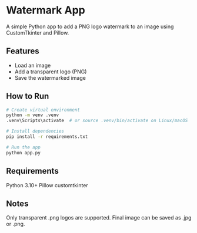 # Watermark App

A simple Python app to add a PNG logo watermark to an image using CustomTkinter and Pillow.

## Features
- Load an image
- Add a transparent logo (PNG)
- Save the watermarked image

## How to Run
```bash
# Create virtual environment
python -m venv .venv
.venv\Scripts\activate  # or source .venv/bin/activate on Linux/macOS

# Install dependencies
pip install -r requirements.txt

# Run the app
python app.py
```
## Requirements
Python 3.10+
Pillow
customtkinter

## Notes
Only transparent .png logos are supported.
Final image can be saved as .jpg or .png.
